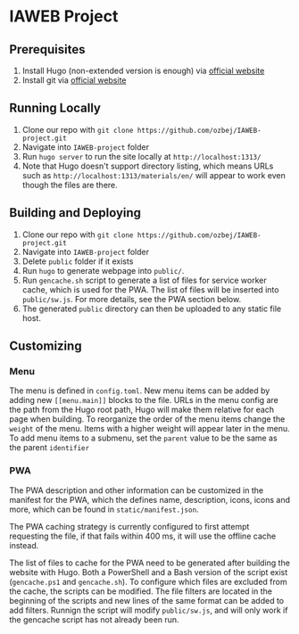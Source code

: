 # IAWEB Project

## Prerequisites
1. Install Hugo (non-extended version is enough) via [official website](https://gohugo.io/installation/)
2. Install git via [official website](https://git-scm.com/book/en/v2/Getting-Started-Installing-Git)

## Running Locally
1. Clone our repo with `git clone https://github.com/ozbej/IAWEB-project.git`
2. Navigate into `IAWEB-project` folder
3. Run `hugo server` to run the site locally at `http://localhost:1313/`
4. Note that Hugo doesn't support directory listing, which means URLs such as `http://localhost:1313/materials/en/` will appear to work even though the files are there.

## Building and Deploying
1. Clone our repo with `git clone https://github.com/ozbej/IAWEB-project.git`
2. Navigate into `IAWEB-project` folder
3. Delete `public` folder if it exists
4. Run `hugo` to generate webpage into `public/`.
5. Run `gencache.sh` script to generate a list of files for service worker cache, which is used for the PWA.
  The list of files will be inserted into `public/sw.js`. For more details, see the PWA section below.
6. The generated `public` directory can then be uploaded to any static file host.

## Customizing
### Menu
The menu is defined in `config.toml`.
New menu items can be added by adding new `[[menu.main]]` blocks to the file.
URLs in the menu config are the path from the Hugo root path, Hugo will make them relative for each page when building.
To reorganize the order of the menu items change the `weight` of the menu.
Items with a higher weight will appear later in the menu.
To add menu items to a submenu, set the `parent` value to be the same as the parent `identifier`

### PWA
The PWA description and other information can be customized in the manifest for the PWA, which the defines name, description, icons, icons and more, which can be found in `static/manifest.json`.

The PWA caching strategy is currently configured to first attempt requesting the file, if that fails within 400 ms, it will use the offline cache instead.

The list of files to cache for the PWA need to be generated after building the website with Hugo.
Both a PowerShell and a Bash version of the script exist (`gencache.ps1` and `gencache.sh`).
To configure which files are excluded from the cache, the scripts can be modified.
The file filters are located in the beginning of the scripts and new lines of the same format can be added to add filters.
Runnign the script will modify `public/sw.js`, and will only work if the gencache script has not already been run.
